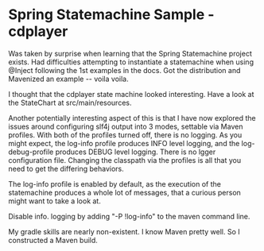 Spring Statemachine Sample - cdplayer
=====================================
 
Was taken by surprise when learning that the Spring Statemachine project
exists. Had difficulties attempting to instantiate a statemachine when
using @Inject following the 1st examples in the docs. Got the
distribution and Mavenized an example -- voila voila.

I thought that the cdplayer state machine looked interesting. Have a
look at the StateChart at src/main/resources.  

Another potentially interesting aspect of this is that I have now
explored the issues around configuring slf4j output into 3 modes,
settable via Maven profiles. With both of the profiles turned off, there
is no logging. As you might expect, the log-info profile produces INFO
level logging, and the log-debug-profile produces DEBUG level logging.
There is no lgger configuration file. Changing the classpath via the
profiles is all that you need to get the differing behaviors. 

The log-info profile is enabled by default, as the execution of the
statemachine produces a whole lot of messages, that a curious person
might want to take a look at.

Disable info. logging by adding "-P !log-info" to the maven command line.

My gradle skills are nearly non-existent. I know Maven pretty well. So I
constructed a Maven build.
